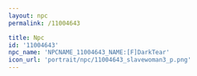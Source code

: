 ```yaml
---
layout: npc
permalink: /11004643

title: Npc
id: '11004643'
npc_name: 'NPCNAME_11004643_NAME:[F]DarkTear'
icon_url: 'portrait/npc/11004643_slavewoman3_p.png'
---
```

